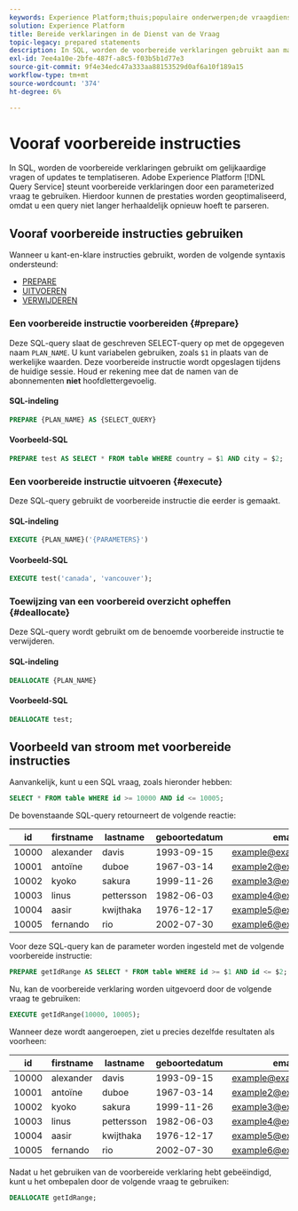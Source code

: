 ```yaml
---
keywords: Experience Platform;thuis;populaire onderwerpen;de vraagdienst;de dienst van de vraag;voorbereide verklaringen;voorbereid;sql;
solution: Experience Platform
title: Bereide verklaringen in de Dienst van de Vraag
topic-legacy: prepared statements
description: In SQL, worden de voorbereide verklaringen gebruikt aan malplaatje gelijkaardige vragen of updates. De Dienst van de Vraag van Adobe Experience Platform steunt voorbereide verklaringen door een parameterized vraag te gebruiken.
exl-id: 7ee4a10e-2bfe-487f-a8c5-f03b5b1d77e3
source-git-commit: 9f4e34edc47a333aa88153529d0af6a10f189a15
workflow-type: tm+mt
source-wordcount: '374'
ht-degree: 6%

---
```


# Vooraf voorbereide instructies

In SQL, worden de voorbereide verklaringen gebruikt om gelijkaardige vragen of updates te templatiseren. Adobe Experience Platform [!DNL Query Service] steunt voorbereide verklaringen door een parameterized vraag te gebruiken. Hierdoor kunnen de prestaties worden geoptimaliseerd, omdat u een query niet langer herhaaldelijk opnieuw hoeft te parseren.

## Vooraf voorbereide instructies gebruiken

Wanneer u kant-en-klare instructies gebruikt, worden de volgende syntaxis ondersteund:

- [PREPARE](#prepare)
- [UITVOEREN](#execute)
- [VERWIJDEREN](#deallocate)

### Een voorbereide instructie voorbereiden {#prepare}

Deze SQL-query slaat de geschreven SELECT-query op met de opgegeven naam `PLAN_NAME`. U kunt variabelen gebruiken, zoals `$1` in plaats van de werkelijke waarden. Deze voorbereide instructie wordt opgeslagen tijdens de huidige sessie. Houd er rekening mee dat de namen van de abonnementen **niet** hoofdlettergevoelig.

#### SQL-indeling

```sql
PREPARE {PLAN_NAME} AS {SELECT_QUERY}
```

#### Voorbeeld-SQL

```sql
PREPARE test AS SELECT * FROM table WHERE country = $1 AND city = $2;
```

### Een voorbereide instructie uitvoeren {#execute}

Deze SQL-query gebruikt de voorbereide instructie die eerder is gemaakt.

#### SQL-indeling

```sql
EXECUTE {PLAN_NAME}('{PARAMETERS}')
```

#### Voorbeeld-SQL

```sql
EXECUTE test('canada', 'vancouver');
```

### Toewijzing van een voorbereid overzicht opheffen {#deallocate}

Deze SQL-query wordt gebruikt om de benoemde voorbereide instructie te verwijderen.

#### SQL-indeling

```sql
DEALLOCATE {PLAN_NAME}
```

#### Voorbeeld-SQL

```sql
DEALLOCATE test;
```

## Voorbeeld van stroom met voorbereide instructies

Aanvankelijk, kunt u een SQL vraag, zoals hieronder hebben:

```sql
SELECT * FROM table WHERE id >= 10000 AND id <= 10005;
```

De bovenstaande SQL-query retourneert de volgende reactie:

| id | firstname | lastname | geboortedatum | email | stad | land |
|--- | --------- | -------- | --------- | ----- | ------- | ---- |
| 10000 | alexander | davis | 1993-09-15 | example@example.com | Vancouver | Canada |
| 10001 | antoïne | duboe | 1967-03-14 | example2@example.com | Parijs | Frankrijk |
| 10002 | kyoko | sakura | 1999-11-26 | example3@example.com | Tokyo | Japan |
| 10003 | linus | pettersson | 1982-06-03 | example4@example.com | Stockholm | Zweden |
| 10004 | aasir | kwijthaka | 1976-12-17 | example5@example.com | Nairobi | Kenia |
| 10005 | fernando | rio | 2002-07-30 | example6@example.com | Santiago | Chili |

Voor deze SQL-query kan de parameter worden ingesteld met de volgende voorbereide instructie:

```sql
PREPARE getIdRange AS SELECT * FROM table WHERE id >= $1 AND id <= $2; 
```

Nu, kan de voorbereide verklaring worden uitgevoerd door de volgende vraag te gebruiken:

```sql
EXECUTE getIdRange(10000, 10005);
```

Wanneer deze wordt aangeroepen, ziet u precies dezelfde resultaten als voorheen:

| id | firstname | lastname | geboortedatum | email | stad | land |
|--- | --------- | -------- | --------- | ----- | ------- | ---- |
| 10000 | alexander | davis | 1993-09-15 | example@example.com | Vancouver | Canada |
| 10001 | antoïne | duboe | 1967-03-14 | example2@example.com | Parijs | Frankrijk |
| 10002 | kyoko | sakura | 1999-11-26 | example3@example.com | Tokyo | Japan |
| 10003 | linus | pettersson | 1982-06-03 | example4@example.com | Stockholm | Zweden |
| 10004 | aasir | kwijthaka | 1976-12-17 | example5@example.com | Nairobi | Kenia |
| 10005 | fernando | rio | 2002-07-30 | example6@example.com | Santiago | Chili |

Nadat u het gebruiken van de voorbereide verklaring hebt gebeëindigd, kunt u het ombepalen door de volgende vraag te gebruiken:

```sql
DEALLOCATE getIdRange;
```

